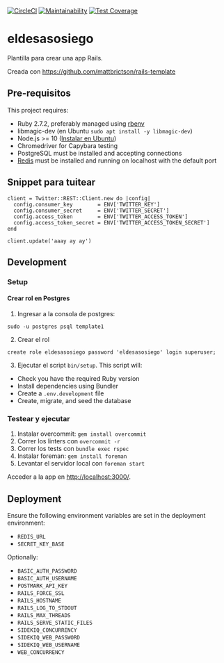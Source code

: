 [![CircleCI](https://circleci.com/gh/mrosso10/eldesasosiego.svg?style=shield&circle-token=3882c65dbdc9cb8d3110e8fb49df8b819cbce0f1)](https://circleci.com/gh/mrosso10/eldesasosiego)
[![Maintainability](https://api.codeclimate.com/v1/badges/909ca82fb8a0943572be/maintainability)](https://codeclimate.com/github/mrosso10/eldesasosiego/maintainability)
[![Test Coverage](https://api.codeclimate.com/v1/badges/909ca82fb8a0943572be/test_coverage)](https://codeclimate.com/github/mrosso10/eldesasosiego/test_coverage)

# eldesasosiego

Plantilla para crear una app Rails.

Creada con https://github.com/mattbrictson/rails-template

## Pre-requisitos

This project requires:

* Ruby 2.7.2, preferably managed using [rbenv][]
* libmagic-dev (en Ubuntu `sudo apt install -y libmagic-dev`)
* Node.js >= 10 ([Instalar en Ubuntu](https://github.com/nodesource/distributions/blob/master/README.md#debinstall))
* Chromedriver for Capybara testing
* PostgreSQL must be installed and accepting connections
* [Redis][] must be installed and running on localhost with the default port

## Snippet para tuitear
```
client = Twitter::REST::Client.new do |config|
  config.consumer_key        = ENV['TWITTER_KEY']
  config.consumer_secret     = ENV['TWITTER_SECRET']
  config.access_token        = ENV['TWITTER_ACCESS_TOKEN']
  config.access_token_secret = ENV['TWITTER_ACCESS_TOKEN_SECRET']
end

client.update('aaay ay ay')
```

## Development

### Setup

#### Crear rol en Postgres

1. Ingresar a la consola de postgres:
```
sudo -u postgres psql template1
```
2. Crear el rol
```
create role eldesasosiego password 'eldesasosiego' login superuser;
```

3. Ejecutar el script `bin/setup`. This script will:

* Check you have the required Ruby version
* Install dependencies using Bundler
* Create a `.env.development` file
* Create, migrate, and seed the database

### Testear y ejecutar

1. Instalar overcommit: `gem install overcommit`
2. Correr los linters con `overcommit -r`
3. Correr los tests con `bundle exec rspec`
4. Instalar foreman: `gem install foreman`
5. Levantar el servidor local con `foreman start`

Acceder a la app en <http://localhost:3000/>.

## Deployment

Ensure the following environment variables are set in the deployment environment:

* `REDIS_URL`
* `SECRET_KEY_BASE`

Optionally:

* `BASIC_AUTH_PASSWORD`
* `BASIC_AUTH_USERNAME`
* `POSTMARK_API_KEY`
* `RAILS_FORCE_SSL`
* `RAILS_HOSTNAME`
* `RAILS_LOG_TO_STDOUT`
* `RAILS_MAX_THREADS`
* `RAILS_SERVE_STATIC_FILES`
* `SIDEKIQ_CONCURRENCY`
* `SIDEKIQ_WEB_PASSWORD`
* `SIDEKIQ_WEB_USERNAME`
* `WEB_CONCURRENCY`

[rbenv]:https://github.com/sstephenson/rbenv
[redis]:http://redis.io
[Homebrew]:http://brew.sh

